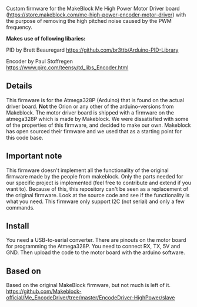 Custom firmware for the MakeBlock Me High Power Motor Driver board (https://store.makeblock.com/me-high-power-encoder-motor-driver) with the purpose of removing the high pitched noise caused by the PWM frequency.

**Makes use of following libaries:**

PID by Brett Beauregard
https://github.com/br3ttb/Arduino-PID-Library

Encoder by Paul Stoffregen
https://www.pjrc.com/teensy/td_libs_Encoder.html


## Details
This firmware is for the Atmega328P (Arduino) that is found on the actual driver board. **Not** the Orion or any other of the arduino-versions from Makeblock. The motor driver board is shipped with a firmware on the atmega328P which is made by Makeblock. We were dissatisfied with some of the properties of this firmware, and decided to make our own. Makeblock has open sourced their firmware and we used that as a starting point for this code base.

## Important note
This firmware doesn't implement all the functionality of the original firmware made by the people from makeblock. Only the parts needed for our specific project is implemented (feel free to contribute and extend if you want to).
Because of this, this repository can't be seen as a replacement of the original firmware. Look at the source code and see if the functionality is what you need. This firmware only support I2C (not serial) and only a few commands.

## Install
You need a USB-to-serial converter. There are pinouts on the motor board for programming the Atmega328P. You need to connect RX, TX, 5V and GND. Then upload the code to the motor board with the arduino software.

## Based on

Based on the original MakeBlock firmware, but not much is left of it.
https://github.com/Makeblock-official/Me_EncodeDriver/tree/master/EncodeDriver-HighPower/slave
